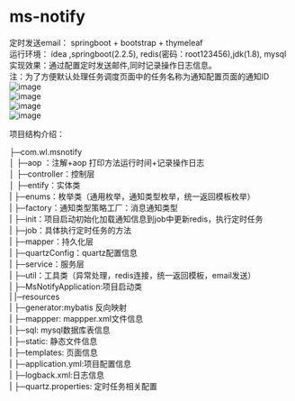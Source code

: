 # ms-notify
定时发送email： springboot + bootstrap + thymeleaf    
运行环境： idea ,springboot(2.2.5), redis(密码：root123456),jdk(1.8), mysql     
实现效果：通过配置定时发送邮件,同时记录操作日志信息。    
注：为了方便默认处理任务调度页面中的任务名称为通知配置页面的通知ID   
![image](https://github.com/wlonghui/ms-notify/blob/master/src/main/resources/static/img/msn01.png)  
![image](https://github.com/wlonghui/ms-notify/blob/master/src/main/resources/static/img/msn02.png)  
![image](https://github.com/wlonghui/ms-notify/blob/master/src/main/resources/static/img/msn03.png)  
![image](https://github.com/wlonghui/ms-notify/blob/master/src/main/resources/static/img/msn04.png)  

项目结构介绍：  

├─com.wl.msnotify    
│      ├─aop ：注解+aop  打印方法运行时间+记录操作日志   
│      ├─controller：控制层      
│      ├─entify：实体类     
|      ├─enums：枚举类（通用枚举，通知类型枚举，统一返回模板枚举）  
|      ├─factory：通知类型策略工厂：消息通知类型   
|      ├─init：项目启动初始化加载通知信息到job中更新redis，执行定时任务    
|      ├─job：具体执行定时任务的方法    
|      ├─mapper：持久化层    
|      ├─quartzConfig：quartz配置信息  
|      ├─service：服务层   
|      ├─util：工具类（异常处理，redis连接，统一返回模板，email发送）  
|      ├─MsNotifyApplication:项目启动类   
|
|─resources  
|      ├─generator:mybatis 反向映射   
|      ├─mappper: mappper.xml文件信息      
|      ├─sql: mysql数据库表信息     
|      ├─static: 静态文件信息       
|      ├─templates: 页面信息    
|      ├─application.yml:项目配置信息  
|      ├─logback.xml:日志信息   
|      ├─quartz.properties: 定时任务相关配置  
